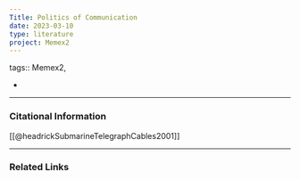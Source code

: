 ```yaml
---
Title: Politics of Communication
date: 2023-03-10
type: literature
project: Memex2
---
```

tags:: Memex2, 

- 

---
### Citational Information

[[@headrickSubmarineTelegraphCables2001]]

---

### Related Links

